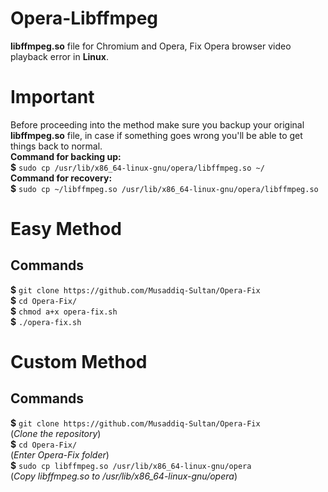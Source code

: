 # Opera-Libffmpeg
<strong>libffmpeg.so</strong> file for Chromium and Opera, Fix Opera browser video playback error in <strong>Linux</strong>.

<h1>Important</h1>
<p>Before proceeding into the method make sure you backup your original <strong>libffmpeg.so</strong> file, in case if something goes wrong you'll be able to get things back to normal.<br><b>Command for backing up:</b><br><b>$</b> <code>sudo cp /usr/lib/x86_64-linux-gnu/opera/libffmpeg.so ~/</code><br><b>Command for recovery:</b><br><b>$</b> <code>sudo cp ~/libffmpeg.so /usr/lib/x86_64-linux-gnu/opera/libffmpeg.so</code></p>
<h1>Easy Method</h1>
<h2>Commands</h2>
<p>
  <b>$</b> <code>git clone https://github.com/Musaddiq-Sultan/Opera-Fix</code>
  <br><b>$</b> <code>cd Opera-Fix/</code>
  <br><b>$</b> <code>chmod a+x opera-fix.sh</code>
  <br><b>$</b> <code>./opera-fix.sh</code>
</p>

<h1>Custom Method</h1>
<h2>Commands</h2>
<p>
  <b>$</b> <code>git clone https://github.com/Musaddiq-Sultan/Opera-Fix</code><br>(<i>Clone the repository</i>)
  <br><b>$</b> <code>cd Opera-Fix/</code><br>(<i>Enter Opera-Fix folder</i>)
  <br><b>$</b> <code>sudo cp libffmpeg.so /usr/lib/x86_64-linux-gnu/opera</code><br>(<i>Copy libffmpeg.so to /usr/lib/x86_64-linux-gnu/opera</i>)
</p>
